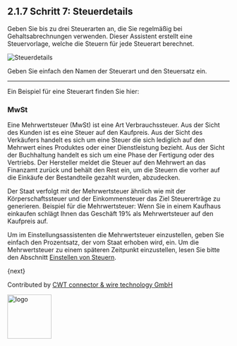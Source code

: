 ## 2.1.7 Schritt 7: Steuerdetails

Geben Sie bis zu drei Steuerarten an, die Sie regelmäßig bei Gehaltsabrechnungen verwenden. Dieser Assistent erstellt eine Steuervorlage, welche die Steuern für jede Steuerart berechnet.

<img alt="Steuerdetails" class="screenshot"
src="{{docs_base_url}}/assets/img/setup-wizard/step-7.png">

Geben Sie einfach den Namen der Steuerart und den Steuersatz ein.

---

Ein Beispiel für eine Steuerart finden Sie hier:

### MwSt

Eine Mehrwertsteuer (MwSt) ist eine Art Verbrauchssteuer. Aus der Sicht des Kunden ist es eine Steuer auf den Kaufpreis. Aus der Sicht des Verkäufers handelt es sich um eine Steuer die sich lediglich auf den Mehrwert eines Produktes oder einer Dienstleistung bezieht. Aus der Sicht der Buchhaltung handelt es sich um eine Phase der Fertigung oder des Vertriebs. Der Hersteller meldet die Steuer auf den Mehrwert an das Finanzamt zurück und behält den Rest ein, um die Steuern die vorher auf die Einkäufe der Bestandteile gezahlt wurden, abzudecken.

Der Staat verfolgt mit der Mehrwertsteuer ähnlich wie mit der Körperschaftssteuer und der Einkommensteuer das Ziel Steuererträge zu generieren. Beispiel für die Mehrwertsteuer: Wenn Sie in einem Kaufhaus einkaufen schlägt Ihnen das Geschäft 19% als Mehrwertsteuer auf den Kaufpreis auf.

Um im Einstellungsassistenten die Mehrwertsteuer einzustellen, geben Sie einfach den Prozentsatz, der vom Staat erhoben wird, ein. Um die Mehrwertsteuer zu einem späteren Zeitpunkt einzustellen, lesen Sie bitte den Abschnitt [Einstellen von Steuern]({{docs_base_url}}/user/manual/en/setting-up/setting-up-taxes.html).

{next}

Contributed by <A HREF="http://www.cwt-kabel.de">CWT connector & wire technology GmbH</A>

<A HREF="http://www.cwt-kabel.de"><IMG alt="logo" src="http://www.cwt-assembly.com/sites/all/images/logo.png" height=100></A>

